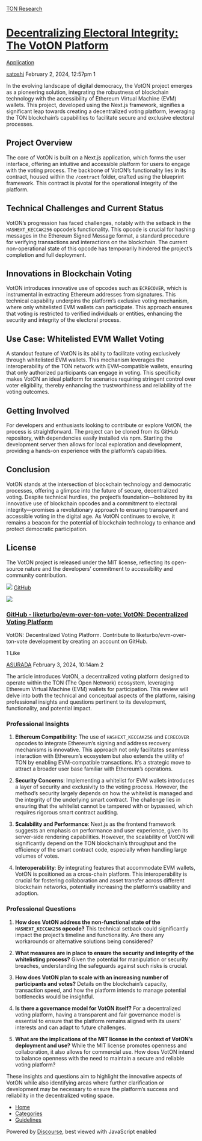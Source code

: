 [TON Research](/)

# [Decentralizing Electoral Integrity: The VotON Platform](/t/decentralizing-electoral-integrity-the-voton-platform/104)

[Application](/c/application/20) 

    

[satoshi](https://tonresear.ch/u/satoshi)   February 2, 2024, 12:57pm  1

In the evolving landscape of digital democracy, the VotON project emerges as a pioneering solution, integrating the robustness of blockchain technology with the accessibility of Ethereum Virtual Machine (EVM) wallets. This project, developed using the Next.js framework, signifies a significant leap towards creating a decentralized voting platform, leveraging the TON blockchain’s capabilities to facilitate secure and exclusive electoral processes.

## [](#project-overview-1)Project Overview

The core of VotON is built on a Next.js application, which forms the user interface, offering an intuitive and accessible platform for users to engage with the voting process. The backbone of VotON’s functionality lies in its contract, housed within the `/contract` folder, crafted using the blueprint framework. This contract is pivotal for the operational integrity of the platform.

## [](#technical-challenges-and-current-status-2)Technical Challenges and Current Status

VotON’s progression has faced challenges, notably with the setback in the `HASHEXT_KECCAK256` opcode’s functionality. This opcode is crucial for hashing messages in the Ethereum Signed Message format, a standard procedure for verifying transactions and interactions on the blockchain. The current non-operational state of this opcode has temporarily hindered the project’s completion and full deployment.

## [](#innovations-in-blockchain-voting-3)Innovations in Blockchain Voting

VotON introduces innovative use of opcodes such as `ECRECOVER`, which is instrumental in extracting Ethereum addresses from signatures. This technical capability underpins the platform’s exclusive voting mechanism, where only whitelisted EVM wallets can participate. This approach ensures that voting is restricted to verified individuals or entities, enhancing the security and integrity of the electoral process.

## [](#use-case-whitelisted-evm-wallet-voting-4)Use Case: Whitelisted EVM Wallet Voting

A standout feature of VotON is its ability to facilitate voting exclusively through whitelisted EVM wallets. This mechanism leverages the interoperability of the TON network with EVM-compatible wallets, ensuring that only authorized participants can engage in voting. This specificity makes VotON an ideal platform for scenarios requiring stringent control over voter eligibility, thereby enhancing the trustworthiness and reliability of the voting outcomes.

## [](#getting-involved-5)Getting Involved

For developers and enthusiasts looking to contribute or explore VotON, the process is straightforward. The project can be cloned from its GitHub repository, with dependencies easily installed via npm. Starting the development server then allows for local exploration and development, providing a hands-on experience with the platform’s capabilities.

## [](#conclusion-6)Conclusion

VotON stands at the intersection of blockchain technology and democratic processes, offering a glimpse into the future of secure, decentralized voting. Despite technical hurdles, the project’s foundation—bolstered by its innovative use of blockchain opcodes and a commitment to electoral integrity—promises a revolutionary approach to ensuring transparent and accessible voting in the digital age. As VotON continues to evolve, it remains a beacon for the potential of blockchain technology to enhance and protect democratic participation.

## [](#license-7)License

The VotON project is released under the MIT license, reflecting its open-source nature and the developers’ commitment to accessibility and community contribution.

![](https://github.githubassets.com/favicons/favicon.svg) [GitHub](https://github.com/liketurbo/evm-over-ton-vote)

![](https://tonresear.ch/uploads/default/optimized/1X/48594168af849947a78f2a9a6ff3b96b9b7b6cba_2_690x345.png)

### [GitHub - liketurbo/evm-over-ton-vote: VotON: Decentralized Voting Platform](https://github.com/liketurbo/evm-over-ton-vote)

VotON: Decentralized Voting Platform. Contribute to liketurbo/evm-over-ton-vote development by creating an account on GitHub.

  1 Like

[ASURADA](https://tonresear.ch/u/ASURADA) February 3, 2024, 10:14am  2

The article introduces VotON, a decentralized voting platform designed to operate within the TON (The Open Network) ecosystem, leveraging Ethereum Virtual Machine (EVM) wallets for participation. This review will delve into both the technical and conceptual aspects of the platform, raising professional insights and questions pertinent to its development, functionality, and potential impact.

### [](#professional-insights-1)Professional Insights

1.  **Ethereum Compatibility**: The use of `HASHEXT_KECCAK256` and `ECRECOVER` opcodes to integrate Ethereum’s signing and address recovery mechanisms is innovative. This approach not only facilitates seamless interaction with Ethereum’s ecosystem but also extends the utility of TON by enabling EVM-compatible transactions. It’s a strategic move to attract a broader user base familiar with Ethereum’s operations.
    
2.  **Security Concerns**: Implementing a whitelist for EVM wallets introduces a layer of security and exclusivity to the voting process. However, the method’s security largely depends on how the whitelist is managed and the integrity of the underlying smart contract. The challenge lies in ensuring that the whitelist cannot be tampered with or bypassed, which requires rigorous smart contract auditing.
    
3.  **Scalability and Performance**: Next.js as the frontend framework suggests an emphasis on performance and user experience, given its server-side rendering capabilities. However, the scalability of VotON will significantly depend on the TON blockchain’s throughput and the efficiency of the smart contract code, especially when handling large volumes of votes.
    
4.  **Interoperability**: By integrating features that accommodate EVM wallets, VotON is positioned as a cross-chain platform. This interoperability is crucial for fostering collaboration and asset transfer across different blockchain networks, potentially increasing the platform’s usability and adoption.
    

### [](#professional-questions-2)Professional Questions

1.  **How does VotON address the non-functional state of the `HASHEXT_KECCAK256` opcode?** This technical setback could significantly impact the project’s timeline and functionality. Are there any workarounds or alternative solutions being considered?
    
2.  **What measures are in place to ensure the security and integrity of the whitelisting process?** Given the potential for manipulation or security breaches, understanding the safeguards against such risks is crucial.
    
3.  **How does VotON plan to scale with an increasing number of participants and votes?** Details on the blockchain’s capacity, transaction speed, and how the platform intends to manage potential bottlenecks would be insightful.
    
4.  **Is there a governance model for VotON itself?** For a decentralized voting platform, having a transparent and fair governance model is essential to ensure that the platform remains aligned with its users’ interests and can adapt to future challenges.
    
5.  **What are the implications of the MIT license in the context of VotON’s deployment and use?** While the MIT license promotes openness and collaboration, it also allows for commercial use. How does VotON intend to balance openness with the need to maintain a secure and reliable voting platform?
    

These insights and questions aim to highlight the innovative aspects of VotON while also identifying areas where further clarification or development may be necessary to ensure the platform’s success and reliability in the decentralized voting space.

 

*   [Home](/)
*   [Categories](/categories)
*   [Guidelines](/guidelines)

Powered by [Discourse](https://www.discourse.org), best viewed with JavaScript enabled
